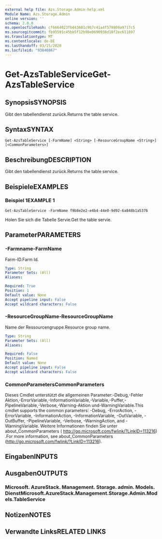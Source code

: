 ```yaml
---
external help file: Azs.Storage.Admin-help.xml
Module Name: Azs.Storage.Admin
online version: ''
schema: 2.0.0
ms.openlocfilehash: cf6664023fbd43601c9b7c41a4f578809a9717c5
ms.sourcegitcommit: fb95591c45bb5f12b98e0690938d18f2ec611897
ms.translationtype: MT
ms.contentlocale: de-DE
ms.lasthandoff: 03/15/2020
ms.locfileid: "93840867"
---
```

# <span data-ttu-id="ef5fc-101">Get-AzsTableService</span><span class="sxs-lookup"><span data-stu-id="ef5fc-101">Get-AzsTableService</span></span>

## <span data-ttu-id="ef5fc-102">Synopsis</span><span class="sxs-lookup"><span data-stu-id="ef5fc-102">SYNOPSIS</span></span>
<span data-ttu-id="ef5fc-103">Gibt den tabellendienst zurück.</span><span class="sxs-lookup"><span data-stu-id="ef5fc-103">Returns the table service.</span></span>

## <span data-ttu-id="ef5fc-104">Syntax</span><span class="sxs-lookup"><span data-stu-id="ef5fc-104">SYNTAX</span></span>

```
Get-AzsTableService [-FarmName] <String> [-ResourceGroupName <String>] [<CommonParameters>]
```

## <span data-ttu-id="ef5fc-105">Beschreibung</span><span class="sxs-lookup"><span data-stu-id="ef5fc-105">DESCRIPTION</span></span>
<span data-ttu-id="ef5fc-106">Gibt den tabellendienst zurück.</span><span class="sxs-lookup"><span data-stu-id="ef5fc-106">Returns the table service.</span></span>

## <span data-ttu-id="ef5fc-107">Beispiele</span><span class="sxs-lookup"><span data-stu-id="ef5fc-107">EXAMPLES</span></span>

### <span data-ttu-id="ef5fc-108">Beispiel 1</span><span class="sxs-lookup"><span data-stu-id="ef5fc-108">EXAMPLE 1</span></span>
```
Get-AzsTableService -FarmName f9b8e2e2-e4b4-44e0-9d92-6a848b1a5376
```

<span data-ttu-id="ef5fc-109">Holen Sie sich die Tabelle Servie.</span><span class="sxs-lookup"><span data-stu-id="ef5fc-109">Get the table servie.</span></span>

## <span data-ttu-id="ef5fc-110">Parameter</span><span class="sxs-lookup"><span data-stu-id="ef5fc-110">PARAMETERS</span></span>

### <span data-ttu-id="ef5fc-111">-Farmname</span><span class="sxs-lookup"><span data-stu-id="ef5fc-111">-FarmName</span></span>
<span data-ttu-id="ef5fc-112">Farm-ID.</span><span class="sxs-lookup"><span data-stu-id="ef5fc-112">Farm Id.</span></span>

```yaml
Type: String
Parameter Sets: (All)
Aliases:

Required: True
Position: 1
Default value: None
Accept pipeline input: False
Accept wildcard characters: False
```

### <span data-ttu-id="ef5fc-113">-ResourceGroupName</span><span class="sxs-lookup"><span data-stu-id="ef5fc-113">-ResourceGroupName</span></span>
<span data-ttu-id="ef5fc-114">Name der Ressourcengruppe.</span><span class="sxs-lookup"><span data-stu-id="ef5fc-114">Resource group name.</span></span>

```yaml
Type: String
Parameter Sets: (All)
Aliases:

Required: False
Position: Named
Default value: None
Accept pipeline input: False
Accept wildcard characters: False
```

### <span data-ttu-id="ef5fc-115">CommonParameters</span><span class="sxs-lookup"><span data-stu-id="ef5fc-115">CommonParameters</span></span>
<span data-ttu-id="ef5fc-116">Dieses Cmdlet unterstützt die allgemeinen Parameter:-Debug,-Fehler Aktion,-ErrorVariable,-InformationVariable,-Variable,-Puffer,-PipelineVariable,-Verbose,-Warning-Aktion und-WarningVariable.</span><span class="sxs-lookup"><span data-stu-id="ef5fc-116">This cmdlet supports the common parameters: -Debug, -ErrorAction, -ErrorVariable, -InformationAction, -InformationVariable, -OutVariable, -OutBuffer, -PipelineVariable, -Verbose, -WarningAction, and -WarningVariable.</span></span> <span data-ttu-id="ef5fc-117">Weitere Informationen finden Sie unter about_CommonParameters ( http://go.microsoft.com/fwlink/?LinkID=113216) .</span><span class="sxs-lookup"><span data-stu-id="ef5fc-117">For more information, see about_CommonParameters (http://go.microsoft.com/fwlink/?LinkID=113216).</span></span>

## <span data-ttu-id="ef5fc-118">Eingaben</span><span class="sxs-lookup"><span data-stu-id="ef5fc-118">INPUTS</span></span>

## <span data-ttu-id="ef5fc-119">Ausgaben</span><span class="sxs-lookup"><span data-stu-id="ef5fc-119">OUTPUTS</span></span>

### <span data-ttu-id="ef5fc-120">Microsoft. AzureStack. Management. Storage. admin. Models. Dienst</span><span class="sxs-lookup"><span data-stu-id="ef5fc-120">Microsoft.AzureStack.Management.Storage.Admin.Models.TableService</span></span>

## <span data-ttu-id="ef5fc-121">Notizen</span><span class="sxs-lookup"><span data-stu-id="ef5fc-121">NOTES</span></span>

## <span data-ttu-id="ef5fc-122">Verwandte Links</span><span class="sxs-lookup"><span data-stu-id="ef5fc-122">RELATED LINKS</span></span>
